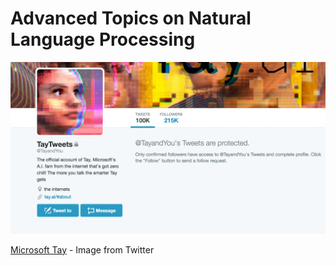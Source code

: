 # Advanced Topics on Natural Language Processing

![](/assets/advanced-topics-on-nlp-cover.png)

[Microsoft Tay](https://en.wikipedia.org/wiki/Tay_(bot)) - Image from Twitter